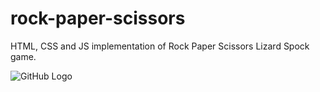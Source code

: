 # rock-paper-scissors
HTML, CSS and JS implementation of Rock Paper Scissors Lizard Spock game.

![GitHub Logo](https://github.com/jjosipa404/rock-paper-scissors/blob/master/screenshots/Snimka%20zaslona%20(312).png)
